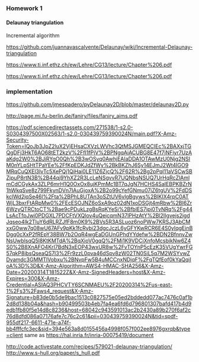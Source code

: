 ### Homework 1 
#### Delaunay triangulation

Incremental algorithm

https://github.com/juannavascalvente/Delaunay/wiki/Incremental-Delaunay-triangulation

https://www.ti.inf.ethz.ch/ew/Lehre/CG13/lecture/Chapter%206.pdf

https://www.ti.inf.ethz.ch/ew/Lehre/CG13/lecture/Chapter%206.pdf


### implementation
https://github.com/jmespadero/pyDelaunay2D/blob/master/delaunay2D.py

http://page.mi.fu-berlin.de/faniry/files/faniry_aims.pdf

https://pdf.sciencedirectassets.com/271538/1-s2.0-S0304397500X02563/1-s2.0-030439759390024N/main.pdf?X-Amz-Security-Token=IQoJb3JpZ2luX2VjEHsaCXVzLWVhc3QtMSJGMEQCIEc%2BAXxjTGQgDFj3HkT6AO68tET2kzV%2FfI1fPjV%2BPNgqAiACUBG8E47f7jNFiyr7UzAaKdg2W0%2BJiRYgO0Qh%2B3wOSyq0AwhjEAIaDDA1OTAwMzU0Njg2NSIM0nYLpSHtTPaYEe%2FfKpEDKJdZfWy%2BkBKZhJ6Sy14EJmJ2Wt4IGO9MRqCuQXEl3IvTc5XePQj1QiHai0LE11Z6ZjcQ%2F62R%2Bg2pPql11aVSCwSBZjpuP8rtN3B%2B44qj9YhXZ2R3LcLeNSgvvR7UQNbsNSUQ7UrHqRcZlAmlmCdCGykAx3ZLP6mrH1Q0OxOx8ujKPmMc1BT7qJgN7HCHS4SaIEBPKBZrN1hWkqSve8z799FkynDVn7IAuGjoxA%2B2o99cYefGNmu07iZ6tgUV%2FdDSkclWd2jqSe46l%2Fta%2BPhL8UTAn3oSZtUV6vlgBgyws%2BIKIX4rpC0ATWjL3bxrFtARpMw0%2FEcESOJNZ6oSxA9oz02dN1xoDSGjt4mRbw%2BI6Zr6WzyQTRCtoCT%2Bae9cPDukLzgBsRqKYeSi%2BfblES7ipi0TvNRq%2Fg44LsAcTfpJwi0PDGXL7PDCFtVXQlov4uQejcqmN37lPHzAtY%2Bl2IIgvejs2igdJqseo4Ik2TluY6dRLRZJfF8m0K9%2BVs5R3ASLuoz6noPWw7KRSJ3AbCMxxG0ww7q08wU67AFv9pKk1fcRybi23dgcJczL6yGFYKwRCR6E4S0yIqgEinBDgq0cXxP2fREpY38BW7b2OqR4wgEaDGUnGPhdYYdefw%2BDN2BfnnvZwNsUwblsqQ5l8KtKMTdA%2BqXioV0gqQ%2FMi1K9VDCiXnfoMcsbikNw6Z4S0%2B8XnAFO4KrI7BdN3xEOP43wxUR8w%2FvTOYnP5cEzK35VUgYwrFG57qkP8ibsQseaQS7l3%2Fr9zzL0pva46dSpv8zW02TN0SiL5q7M2WSYvwZDyamdc3GMMTlVobxu%2BNvpFw5B4uMCCnxNDjqF%2FqTQfEof0kYaQqiIoA%3D%3D&X-Amz-Algorithm=AWS4-HMAC-SHA256&X-Amz-Date=20200314T181522Z&X-Amz-SignedHeaders=host&X-Amz-Expires=300&X-Amz-Credential=ASIAQ3PHCVTY6SCNMAEU%2F20200314%2Fus-east-1%2Fs3%2Faws4_request&X-Amz-Signature=b83de0b5de9bac1513c0827575e05ed2bddedd077ac7476c0af1b2d8d138b04a&hash=b90499503b4eb7fa4ea6fd6d796801307bafd417b4d9edb1fb80f5e14d8c8236&host=68042c943591013ac2b2430a89b270f6af2c76d8dfd086a07176afe7c76c2c61&pii=030439759390024N&tid=spdf-955df217-6611-471e-a74f-bb4fffcfc3ec&sid=394e563a8d0155456a4998f057f002ee8976gxrqb&type=client
same as
https://hal.inria.fr/inria-00075419/document



http://code.activestate.com/recipes/579021-delaunay-triangulation/
http://www.s-hull.org/paper/s_hull.pdf